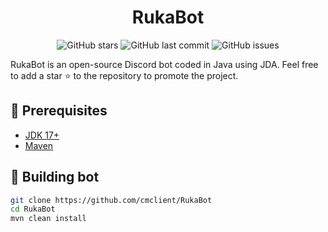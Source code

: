 <h1 align="center">RukaBot</h1>

<p align="center">
  <img alt="GitHub stars" src="https://img.shields.io/github/stars/cmclient/RukaBot?style=flat-square">
  <img alt="GitHub last commit" src="https://img.shields.io/github/last-commit/cmclient/RukaBot?style=flat-square">
  <img alt="GitHub issues" src="https://img.shields.io/github/issues/cmclient/RukaBot?style=flat-square">
</p>

RukaBot is an open-source Discord bot coded in Java using JDA. Feel free to add a star ⭐ to the repository to promote the project.

## 🚧 Prerequisites
- [JDK 17+](https://adoptium.net/?variant=openjdk17&jvmVariant=hotspot)
- [Maven](https://maven.apache.org/download.cgi)

## 📝 Building bot
```sh
git clone https://github.com/cmclient/RukaBot
cd RukaBot
mvn clean install
